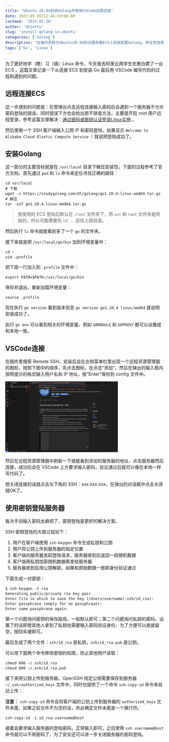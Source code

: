 ```yaml
---
title: "Ubuntu 20.04安装Golang并使用VSCode远程连接"
date: 2023-05-26T12:45:53+08:00
lastmod: '2023-05-28'
author: 'Ghjattu'
slug: 'install-golang-in-ubuntu'
categories: ['Golang']
description: "在操作系统为Ubuntu20.04的云服务器ECS上安装配置Golang，并在本地使用VSCode远程连接。"
tags: ['Go', 'Linux']
---
```


为了更好地学（瞎）习（搞）Linux 命令，今天我去阿里云用学生优惠白嫖了一台 ECS ，这篇文章记录一下从连接 ECS 到安装 Go 最后用 VSCode 编写代码的过程和遇到的问题。

## 远程连接ECS

这一步遇到的问题是：在管理台点击远程连接输入密码后会遇到一个服务器不允许密码登陆的错误，同时错误下方也会给出若干排查方法，主要是开启 root 用户远程登录，参考这篇文章解决：[通过密码或密钥认证登录Linux实例](https://help.aliyun.com/document_detail/147650.html?#section-m1n-unh-gr1) 。

然后使用一个 SSH 客户端输入公网 IP 和密码登陆，如果显示 `Welcome to Alibaba Cloud Elastic Compute Service !` 就说明登陆成功了。

## 安装Golang

这一部分的主要目标就是在 `/usr/local` 目录下解压安装包，下面的过程参考了官方文档，首先通过 `pwd` 和 `ls` 命令来定位寻找正确的路径：

```shell
cd usr/local
# 下载
wget -c https://studygolang.com/dl/golang/go1.20.4.linux-amd64.tar.gz
# 解压
tar -xzf go1.20.4.linux-amd64.tar.gz
```

>我使用的 ECS 登陆后默认在 `/root` 文件夹下，而 `usr` 和 `root` 文件夹是同级的，所以可能需要先 `cd ..` 前往上层目录。

然后执行 `ls` 命令就能看到多了一个 `go` 的文件夹。

接下来就是把 `/usr/local/go/bin` 加到环境变量中：

```shell
cd ~
vim .profile
```

把下面一行加入到 `.profile` 文件中：

```shell
export PATH=$PATH:/usr/local/go/bin
```

保存并退出，重新加载环境变量：

```shell
source .profile
```

现在执行 `go version` 看到版本信息 `go version go1.20.4 linux/amd64` 就说明安装成功了。

执行 `go env` 可以看到相关的环境变量，例如 `GOMODULE` 和 `GOPROXY` 都可以设置成和本地一致。 

## VSCode连接

在插件里搜索 Remote SSH，安装后会在左侧菜单栏里出现一个远程资源管理器的图标，按照下图中的顺序，先点击图标，在点击“添加”，然后在弹出的输入框内按照提示的格式输入用户名和 IP 地址，按“Enter”保存到 config 文件中。

<img src="./config.png" style="zoom:35%;" />

然后在远程资源管理器中刷新一下就能看到添加的服务器的地址，点击服务器然后连接，成功后会在 VSCode 上方要求输入密码，验证通过后就可以像在本地一样写代码了。

想关闭连接的话就点击左下角的 SSH：xxx.xxx.xxx，在弹出的对话框中点击关闭就OK了。

## 使用密钥登陆服务器

每次手动输入密码太麻烦了，密钥登陆是更好的解决方案。

SSH 密钥登陆的大致过程如下：

1. 用户在客户端使用 `ssh-keygen` 命令生成私钥和公钥
2. 用户将公钥上传到服务器的指定位置
3. 客户端向服务器发起登陆请求，服务器收到后返回一段随机数据
4. 客户端用私钥加密随机数据再发给服务器
5. 服务器收到后用公钥解密，如果和原始数据一致即身份验证通过

下面生成一对密钥：

```shell
$ ssh-keygen -t rsa
Generating public/private rsa key pair.
Enter file in which to save the key (/Users/username/.ssh/id_rsa): 
Enter passphrase (empty for no passphrase): 
Enter same passphrase again: 
```

第一个问题询问密钥的保存路径，一般默认即可；第二个问题询问私钥的密码，设置了的话即使其他人拿到了私钥也需要输入密码验证身份，为了方便可以直接留空，按回车键即可。

最后生成了两个文件：`ssh/id_rsa` 是私钥，`ssh/id_rsa.pub` 是公钥。

可以用下面两个命令修改密钥的权限，防止其他用户读取：

```shell
chmod 600 ~/.ssh/id_rsa
chmod 600 ~/.ssh/id_rsa.pub
```

接下来把公钥上传到服务器，OpenSSH 规定公钥需要保存到服务器 `~/.ssh/authorized_keys` 文件中，同时也提供了一个命令 `ssh-copy-id` 命令来自动上传：

**注意：** `ssh-copy-id` 命令会将客户端的公钥上传到服务器的 `authorized_keys` 文件末尾，如果之前文件不为空的话，务必确定文件末尾是一个换行符。

```shell
ssh-copy-id -i id_rsa username@host
```

接着会要求输入服务器的登陆密码，正常输入即可。之后使用 `ssh username@host` 命令就可以不用密码了，为了安全还可以进一步关闭服务器的密码登陆。
